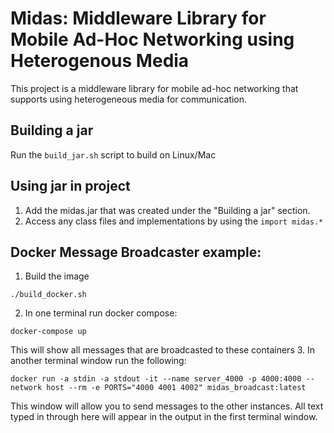 # Midas: Middleware Library for Mobile Ad-Hoc Networking using Heterogenous Media

This project is a middleware library for mobile ad-hoc networking that supports using heterogeneous media for communication.

## Building a jar
Run the `build_jar.sh` script to build on Linux/Mac

## Using jar in project
1. Add the midas.jar that was created under the "Building a jar" section.
2. Access any class files and implementations by using the `import midas.*`

## Docker Message Broadcaster example:
1. Build the image
```
./build_docker.sh
```
2. In one terminal run docker compose:
```
docker-compose up
```
This will show all messages that are broadcasted to these containers
3. In another terminal window run the following:
```
docker run -a stdin -a stdout -it --name server_4000 -p 4000:4000 --network host --rm -e PORTS="4000 4001 4002" midas_broadcast:latest
```
This window will allow you to send messages to the other instances.
All text typed in through here will appear in the output in the first terminal window.